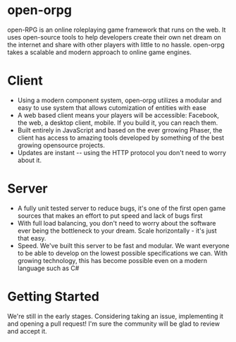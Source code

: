 open-orpg
=========

open-RPG is an online roleplaying game framework that runs on the web. It uses open-source tools to help developers create their own net dream on the internet and share with other players with little to no hassle. open-orpg takes a scalable and modern approach to online game engines.

Client
======

* Using a modern component system, open-orpg utilizes a modular and easy to use system that allows cutomization of entities with ease
* A web based client means your players will be accessible: Facebook, the web, a desktop client, mobile. If you build it, you can reach them.
* Built entirely in JavaScript and based on the ever grrowing Phaser, the client has access to amazing tools developed by something of the best growing opensource projects.
* Updates are instant -- using the HTTP protocol you don't need to worry about it.


Server
======

* A fully unit tested server to reduce bugs, it's one of the first open game sources that makes an effort to put speed and lack of bugs first
* With full load balancing, you don't need to worry about the software ever being the bottleneck to your dream. Scale horizontally - it's just that easy.
* Speed. We've built this server to be fast and modular. We want everyone to be able to develop on the lowest possible specifications we can. With growing technology, this has become possible even on a modern language such as C# 


Getting Started
===============

We're still in the early stages. Considering taking an issue, implementing it and opening a pull request! I'm sure the community will be glad to review and accept it. 
